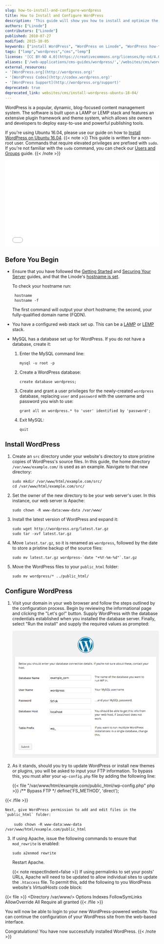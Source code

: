 ```yaml
---
slug: how-to-install-and-configure-wordpress
title: How to Install and Configure WordPress
description: 'This guide will show you how to install and optimize the WordPress blogging and CMS on your Linode from scratch using a LAMP setup on Ubuntu 18.04.'
authors: ["Linode"]
contributors: ["Linode"]
published: 2010-07-27
modified: 2015-10-05
keywords: ["install WordPress", "WordPress on Linode", "WordPress how-to", "how to install wordpress", "how to configure wordpress"]
tags: ["lamp","wordpress","cms","lemp"]
license: '[CC BY-ND 4.0](https://creativecommons.org/licenses/by-nd/4.0)'
aliases: ['/web-applications/cms-guides/wordpress/','/websites/cms/wordpress/how-to-install-and-configure-wordpress/','/websites/cms/manage-web-content-with-wordpress/','/websites/cms/how-to-install-and-configure-wordpress/']
external_resources:
- '[WordPress.org](http://wordpress.org)'
- '[WordPress Codex](http://codex.wordpress.org)'
- '[WordPress Support](http://wordpress.org/support)'
deprecated: true
deprecated_link: websites/cms/install-wordpress-ubuntu-18-04/
---
```


WordPress is a popular, dynamic, blog-focused content management system. The software is built upon a LAMP or LEMP stack and features an extensive plugin framework and theme system, which allows site owners and developers to deploy easy-to-use and powerful publishing tools.

If you're using Ubuntu 16.04, please use our guide on how to [Install WordPress on Ubuntu 16.04](/docs/guides/install-wordpress-on-ubuntu-16-04/).
{{< note >}}
This guide is written for a non-root user. Commands that require elevated privileges are prefixed with `sudo`. If you're not familiar with the `sudo` command, you can check our [Users and Groups](/docs/guides/linux-users-and-groups/) guide.
{{< /note >}}

<div class="wistia_responsive_padding" style="padding:56.25% 0 0 0;position:relative;"><div class="wistia_responsive_wrapper" style="height:100%;left:0;position:absolute;top:0;width:100%;"><iframe src="//fast.wistia.net/embed/iframe/weh2nc2dad?videoFoam=true" title="How to install and configure WordPress" allowtransparency="true" frameborder="0" scrolling="no" class="wistia_embed" name="wistia_embed" allowfullscreen mozallowfullscreen webkitallowfullscreen oallowfullscreen msallowfullscreen width="100%" height="100%"></iframe></div></div>
<script src="//fast.wistia.net/assets/external/E-v1.js" async></script>

## Before You Begin

-  Ensure that you have followed the [Getting Started](/docs/products/platform/get-started/) and [Securing Your Server](/docs/products/compute/compute-instances/guides/set-up-and-secure/) guides, and that the Linode's [hostname is set](/docs/products/platform/get-started/#setting-the-hostname).

    To check your hostname run:

        hostname
        hostname -f

    The first command will output your short hostname; the second, your fully-qualified domain name (FQDN).

-  You have a configured web stack set up. This can be a [LAMP](/docs/websites/lamp/) or [LEMP](/docs/websites/lemp/) stack.


-   MySQL has a database set up for WordPress. If you do not have a database, create it:

    1.  Enter the MySQL command line:

            mysql -u root -p

    2.  Create a WordPress database:

            create database wordpress;

    3.  Create and grant a user privileges for the newly-created `wordpress` database, replacing `user` and `password` with the username and password you wish to use:

            grant all on wordpress.* to 'user' identified by 'password';

    4.  Exit MySQL:

            quit


## Install WordPress

1.  Create an `src` directory under your website's directory to store pristine copies of WordPress's source files. In this guide, the home directory `/var/www/example.com/` is used as an example. Navigate to that new directory:

        sudo mkdir /var/www/html/example.com/src/
        cd /var/www/html/example.com/src/

2.  Set the owner of the new directory to be your web server's user. In this instance, our web server is Apache:

        sudo chown -R www-data:www-data /var/www/

3.  Install the latest version of WordPress and expand it:

        sudo wget http://wordpress.org/latest.tar.gz
        sudo tar -xvf latest.tar.gz

4.  Move `latest.tar.gz`, so it is renamed as `wordpress`, followed by the date to store a pristine backup of the source files:

        sudo mv latest.tar.gz wordpress-`date "+%Y-%m-%d"`.tar.gz

5.  Move the WordPress files to your `public_html` folder:

        sudo mv wordpress/* ../public_html/


## Configure WordPress

1.  Visit your domain in your web browser and follow the steps outlined by the configuration process. Begin by reviewing the informational page and clicking the "Let's go!" button. Supply WordPress with the database credentials established when you installed the database server. Finally, select "Run the install" and supply the required values as prompted:

    ![WordPress Installer.](wordpress-setup.png)

2.  As it stands, should you try to update WordPress or install new themes or plugins, you will be asked to input your FTP information. To bypass this, you must alter your `wp-config.php` file by adding the following line:

    {{< file "/var/www/html/example.com/public_html/wp-config.php" php >}}
/** Bypass FTP */
define('FS_METHOD', 'direct');

{{< /file >}}


    Next, give WordPress permission to add and edit files in the `public_html` folder:

        sudo chown -R www-data:www-data /var/www/html/example.com/public_html

3.  If using Apache, issue the following commands to ensure that `mod_rewrite` is enabled:

        sudo a2enmod rewrite

    Restart Apache.

    {{< note respectIndent=false >}}
If using permalinks to set your posts' URLs, Apache will need to be updated to allow individual sites to update the `.htaccess` file. To permit this, add the following to you WordPress website's *VirtualHosts* code block:

{{< file >}}
<Directory /var/www/>
    Options Indexes FollowSymLinks
    AllowOverride All
    Require all granted
</Directory>
{{< /file >}}

You will now be able to login to your new WordPress-powered website. You can continue the configuration of your WordPress site from the web-based interface.

Congratulations! You have now successfully installed WordPress.
{{< /note >}}
